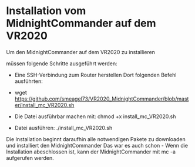 # Installation vom MidnightCommander auf dem VR2020
Um den MidnightCommander auf dem VR2020 zu installieren


müssen folgende Schritte ausgeführt werden:

- Eine SSH-Verbindung zum Router herstellen
  Dort folgenden Befehl ausführten:
- wget https://github.com/smeagel73/VR2020_MidnightCommander/blob/master/install_mc_VR2020.sh

- Die Datei ausführbar machen mit:
  chmod +x install_mc_VR2020.sh
- Datei ausführen:
  ./install_mc_VR2020.sh

Die Installation beginnt daraufhin alle notwendigen Pakete zu downloaden und installiert den MidnightCommander
Das war es auch schon - Wenn die Installation abeschlossen ist, kann der MidnightCommander mit
mc -a
aufgerufen werden.


